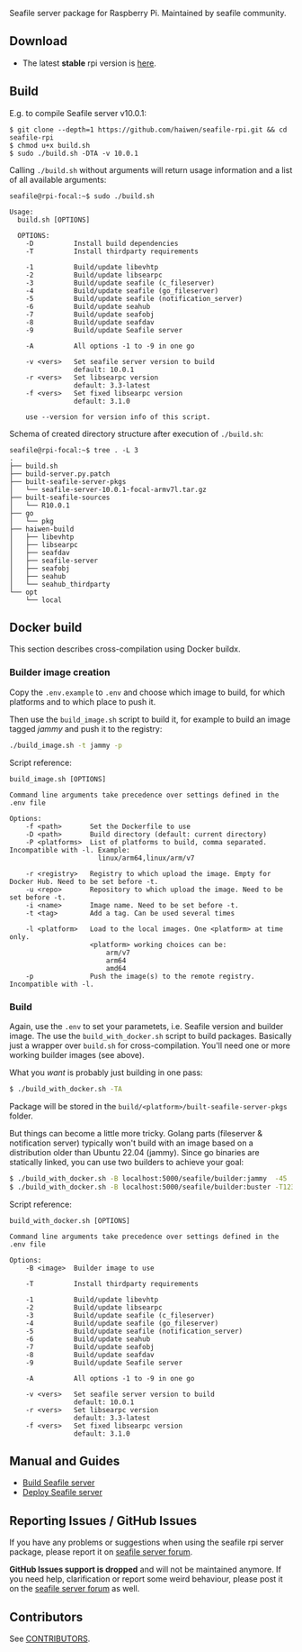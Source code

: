 Seafile server package for Raspberry Pi. Maintained by seafile community.

## Download

- The latest **stable** rpi version is [here](https://github.com/haiwen/seafile-rpi/releases/latest).

## Build

E.g. to compile Seafile server v10.0.1:

```shell
$ git clone --depth=1 https://github.com/haiwen/seafile-rpi.git && cd seafile-rpi
$ chmod u+x build.sh
$ sudo ./build.sh -DTA -v 10.0.1
```

Calling `./build.sh` without arguments will return usage information and a list of all available arguments:

```shell
seafile@rpi-focal:~$ sudo ./build.sh

Usage:
  build.sh [OPTIONS]

  OPTIONS:
    -D          Install build dependencies
    -T          Install thirdparty requirements

    -1          Build/update libevhtp
    -2          Build/update libsearpc
    -3          Build/update seafile (c_fileserver)
    -4          Build/update seafile (go_fileserver)
    -5          Build/update seafile (notification_server)
    -6          Build/update seahub
    -7          Build/update seafobj
    -8          Build/update seafdav
    -9          Build/update Seafile server

    -A          All options -1 to -9 in one go

    -v <vers>   Set seafile server version to build
                default: 10.0.1
    -r <vers>   Set libsearpc version
                default: 3.3-latest
    -f <vers>   Set fixed libsearpc version
                default: 3.1.0

    use --version for version info of this script.
```

Schema of created directory structure after execution of `./build.sh`:

```
seafile@rpi-focal:~$ tree . -L 3
.
├── build.sh
├── build-server.py.patch
├── built-seafile-server-pkgs
│   └── seafile-server-10.0.1-focal-armv7l.tar.gz
├── built-seafile-sources
│   └── R10.0.1
├── go
│   └── pkg
├── haiwen-build
│   ├── libevhtp
│   ├── libsearpc
│   ├── seafdav
│   ├── seafile-server
│   ├── seafobj
│   ├── seahub
│   └── seahub_thirdparty
└── opt
    └── local
```

## Docker build

This section describes cross-compilation using Docker buildx.

### Builder image creation

Copy the `.env.example` to `.env` and choose which image to build, for which platforms and to which place to push it. 

Then use the `build_image.sh` script to build it, for example to build an image tagged *jammy* and push it to the registry:

```bash
./build_image.sh -t jammy -p
```

Script reference:

```
build_image.sh [OPTIONS]

Command line arguments take precedence over settings defined in the .env file

Options:
    -f <path>       Set the Dockerfile to use
    -D <path>       Build directory (default: current directory)
    -P <platforms>  List of platforms to build, comma separated. Incompatible with -l. Example:
                      linux/arm64,linux/arm/v7
                    
    -r <registry>   Registry to which upload the image. Empty for Docker Hub. Need to be set before -t.
    -u <repo>       Repository to which upload the image. Need to be set before -t.
    -i <name>       Image name. Need to be set before -t.
    -t <tag>        Add a tag. Can be used several times

    -l <platform>   Load to the local images. One <platform> at time only.
                    <platform> working choices can be: 
                        arm/v7 
                        arm64 
                        amd64
    -p              Push the image(s) to the remote registry. Incompatible with -l.
```

### Build

Again, use the `.env` to set your parametets, i.e. Seafile version and builder image. The use the `build_with_docker.sh` script to build packages. Basically just a wrapper over `build.sh` for cross-compilation. You'll need one or more working builder images (see above).

What you *want* is probably just building in one pass:

```bash
$ ./build_with_docker.sh -TA
```

Package will be stored in the `build/<platform>/built-seafile-server-pkgs` folder.

But things can become a little more tricky. Golang parts (fileserver & notification server) typically won't build with an image based on a distribution older than Ubuntu 22.04 (jammy). Since go binaries are statically linked, you can use two builders to achieve your goal:

```bash
$ ./build_with_docker.sh -B localhost:5000/seafile/builder:jammy  -45
$ ./build_with_docker.sh -B localhost:5000/seafile/builder:buster -T1236789
```

Script reference:

```
build_with_docker.sh [OPTIONS]

Command line arguments take precedence over settings defined in the .env file

Options:
    -B <image>  Builder image to use       

    -T          Install thirdparty requirements

    -1          Build/update libevhtp
    -2          Build/update libsearpc
    -3          Build/update seafile (c_fileserver)
    -4          Build/update seafile (go_fileserver)
    -5          Build/update seafile (notification_server)
    -6          Build/update seahub
    -7          Build/update seafobj
    -8          Build/update seafdav
    -9          Build/update Seafile server

    -A          All options -1 to -9 in one go

    -v <vers>   Set seafile server version to build
                default: 10.0.1
    -r <vers>   Set libsearpc version
                default: 3.3-latest
    -f <vers>   Set fixed libsearpc version
                default: 3.1.0
```

## Manual and Guides

- [Build Seafile server](https://manual.seafile.com/build_seafile/rpi/)
- [Deploy Seafile server](https://manual.seafile.com/deploy/)

## Reporting Issues / GitHub Issues

If you have any problems or suggestions when using the seafile rpi server package, please report it
on [seafile server forum](https://forum.seafile.com/).

**GitHub Issues support is dropped** and will not be maintained anymore. If you need help, clarification or report some
weird behaviour, please post it on the [seafile server forum](https://forum.seafile.com/) as well.

## Contributors

See [CONTRIBUTORS](https://github.com/haiwen/seafile-rpi/graphs/contributors).
